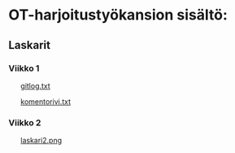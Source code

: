 <h1> OT-harjoitustyökansion sisältö: </h1>
<h2> Laskarit </h2>

<h3> Viikko 1 </h3>
<ul> <a href="https://github.com/VirtualAkseli/ot-harjoitustyo/blob/master/laskarit/viikko1/gitlog.txt"> gitlog.txt </a> </ul>
<ul> <a href="https://github.com/VirtualAkseli/ot-harjoitustyo/blob/master/laskarit/viikko1/komentorivi.txt"> komentorivi.txt </a> </ul>

<h3> Viikko 2 </h3>

<ul> <a href="https://github.com/VirtualAkseli/ot-harjoitustyo/blob/master/laskarit/viikko2/laskari2.png"> laskari2.png </a> </ul>




